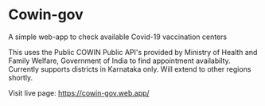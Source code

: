 # Cowin-gov
A simple web-app to check available Covid-19 vaccination centers

This uses the Public COWIN Public API's provided by Ministry of Health and Family Welfare, Government of India to  find appointment availabilty.
Currently supports districts in Karnataka only. Will extend to other regions shortly.

Visit live page:
https://cowin-gov.web.app/ 
